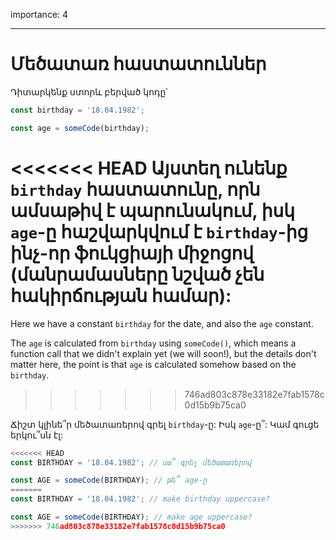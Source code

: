 importance: 4

---

# Մեծատառ հաստատուններ

Դիտարկենք ստորև բերված կոդը՝

```js
const birthday = '18.04.1982';

const age = someCode(birthday);
```

<<<<<<< HEAD
Այստեղ ունենք `birthday` հաստատունը, որն ամսաթիվ է պարունակում, իսկ `age`-ը հաշվարկվում է `birthday`-ից ինչ-որ ֆուկցիայի միջոցով (մանրամասները նշված չեն հակիրճության համար):
=======
Here we have a constant `birthday` for the date, and also the `age` constant.

The `age` is calculated from `birthday` using `someCode()`, which means a function call that we didn't explain yet (we will soon!), but the details don't matter here, the point is that `age` is calculated somehow based on the `birthday`.
>>>>>>> 746ad803c878e33182e7fab1578c0d15b9b75ca0

Ճիշտ կլինե՞ր մեծատառերով գրել `birthday`-ը: Իսկ `age`-ը՞: Կամ գուցե երկու՞սն էլ:

```js
<<<<<<< HEAD
const BIRTHDAY = '18.04.1982'; // սա՞ գրել մեծատառերով

const AGE = someCode(BIRTHDAY); // թե՞ age-ը
=======
const BIRTHDAY = '18.04.1982'; // make birthday uppercase?

const AGE = someCode(BIRTHDAY); // make age uppercase?
>>>>>>> 746ad803c878e33182e7fab1578c0d15b9b75ca0
```
